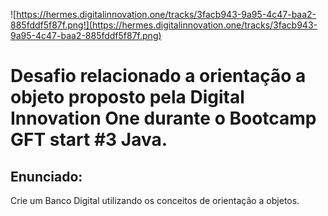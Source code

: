 ![https://hermes.digitalinnovation.one/tracks/3facb943-9a95-4c47-baa2-885fddf5f87f.png!](https://hermes.digitalinnovation.one/tracks/3facb943-9a95-4c47-baa2-885fddf5f87f.png)

# Desafio relacionado a orientação a objeto proposto pela Digital Innovation One durante o Bootcamp GFT start #3 Java.

## Enunciado: 

Crie um Banco Digital utilizando os conceitos de orientação a objetos. 
